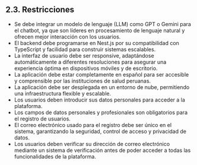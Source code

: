 ## 2.3. Restricciones

- Se debe integrar un modelo de lenguaje (LLM) como GPT o Gemini para el chatbot, ya que son líderes en procesamiento de lenguaje natural y ofrecen mejor interacción con los usuarios.
- El backend debe programarse en Nest.js por su compatibilidad con TypeScript y facilidad para construir sistemas escalables.
- La interfaz de usuario debe ser responsive, adaptándose automáticamente a diferentes resoluciones para asegurar una experiencia óptima en dispositivos móviles y de escritorio.
- La aplicación debe estar completamente en español para ser accesible y comprensible por las instituciones de salud peruanas.
- La aplicación debe ser desplegada en un entorno de nube, permitiendo una infraestructura flexible y escalable.
- Los usuarios deben introducir sus datos personales para acceder a la plataforma.
- Los campos de datos personales y profesionales son obligatorios para el registro de usuarios.
- El correo electrónico usado para el registro debe ser único en el sistema, garantizando la seguridad, control de acceso y privacidad de datos.
- Los usuarios deben verificar su dirección de correo electrónico mediante un sistema de verificación antes de poder acceder a todas las funcionalidades de la plataforma.